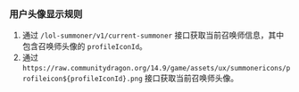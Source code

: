 ### 用户头像显示规则

1. 通过 `/lol-summoner/v1/current-summoner` 接口获取当前召唤师信息，其中包含召唤师头像的 `profileIconId`。
2. 通过 `https://raw.communitydragon.org/14.9/game/assets/ux/summonericons/profileicon${profileIconId}.png` 接口获取当前召唤师头像。
